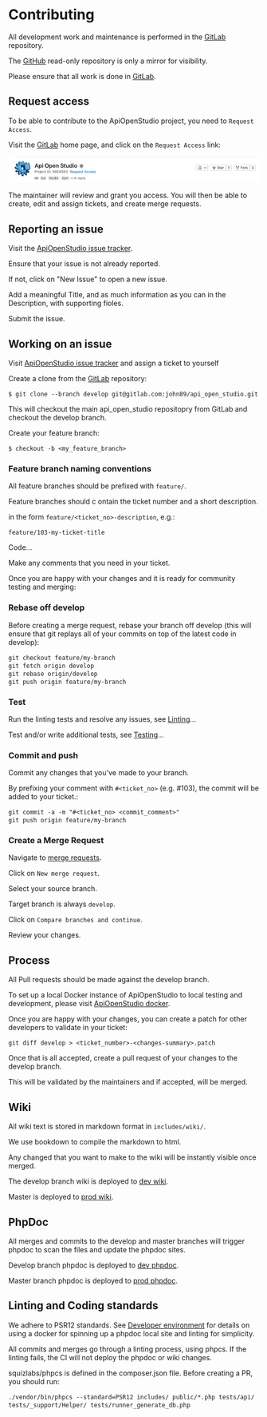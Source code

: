 Contributing
============

All development work and maintenance is performed in the [GitLab][gitlab]
repository.

The [GitHub][github] read-only repository is only a mirror for visibility.

Please ensure that all work is done in [GitLab][gitlab].

Request access
--------------

To be able to contribute to the ApiOpenStudio project, you need
to ```Request Access```.

Visit the [GitLab][gitlab] home page, and click on the ```Request Access```
link:

![Request Access screenshot][request_access_screenshot]

The maintainer will review and grant you access. You will then be able to
create, edit and assign tickets, and create merge requests.

Reporting an issue
------------------

Visit the [ApiOpenStudio issue tracker][issues].

Ensure that your issue is not already reported.

If not, click on "New Issue" to open a new issue.

Add a meaningful Title, and as much information as you can in the Description,
with supporting fioles.

Submit the issue.

Working on an issue
-------------------

Visit [ApiOpenStudio issue tracker][issues] and assign a ticket to yourself

Create a clone from the [GitLab][gitlab] repository:

    $ git clone --branch develop git@gitlab.com:john89/api_open_studio.git

This will checkout the main api_open_studio repositopry from GitLab and checkout
the develop branch.

Create your feature branch:

    $ checkout -b <my_feature_branch>

### Feature branch naming conventions

All feature branches should be prefixed with ```feature/```.

Feature branches should c ontain the ticket number and a short description.

in the form ```feature/<ticket_no>-description```, e.g.:

    feature/103-my-ticket-title

Code...

Make any comments that you need in your ticket.

Once you are happy with your changes and it is ready for community testing and
merging:

### Rebase off develop

Before creating a merge request, rebase your branch off develop (this will
ensure that git replays all of your commits on top of the latest code in
develop):

    git checkout feature/my-branch
    git fetch origin develop
    git rebase origin/develop
    git push origin feature/my-branch

### Test

Run the linting tests and resolve any issues,
see [Linting](/developers/linting.html)...

Test and/or write additional tests, see [Testing](/developers/testing.html)...

### Commit and push

Commit any changes that you've made to your branch.

By prefixing your comment with ```#<ticket_no>``` (e.g. #103), the commit will
be added to your ticket.:

    git commit -a -m "#<ticket_no> <commit_comment>"
    git push origin feature/my-branch

### Create a Merge Request

Navigate to [merge requests][merge_requests].

Click on ```New merge request```.

Select your source branch.

Target branch is always ```develop```.

Click on ```Compare branches and continue```.

Review your changes.

Process
-------

All Pull requests should be made against the develop branch.

To set up a local Docker instance of ApiOpenStudio to local testing and development, please visit [ApiOpenStudio docker][docker].

Once you are happy with your changes, you can create a patch for other
developers to validate in your ticket:

    git diff develop > <ticket_number>-<changes-summary>.patch

Once that is all accepted, create a pull request of your changes to the develop
branch.

This will be validated by the maintainers and if accepted, will be merged.

Wiki
----

All wiki text is stored in markdown format in ```includes/wiki/```.

We use bookdown to compile the markdown to html.

Any changed that you want to make to the wiki will be instantly visible once
merged.

The develop branch wiki is deployed to [dev wiki][dev_wiki].

Master is deployed to [prod wiki][prod_wiki].

PhpDoc
------

All merges and commits to the develop and master branches will trigger phpdoc to
scan the files and update the phpdoc sites.

Develop branch phpdoc is deployed to [dev phpdoc][dev_phpdoc].

Master branch phpdoc is deployed to [prod phpdoc][prod_phpdoc].

Linting and Coding standards
----------------------------

We adhere to PSR12 standards.
See [Developer environment](/installation/docker/developer-environment.html) for
details on using a docker for spinning up a phpdoc local site and linting for
simplicity.

All commits and merges go through a linting process, using phpcs. If the linting
fails, the CI will not deploy the phpdoc or wiki changes.

squizlabs/phpcs is defined in the composer.json file. Before creating a PR, you
should run:

    ./vendor/bin/phpcs --standard=PSR12 includes/ public/*.php tests/api/ tests/_support/Helper/ tests/runner_generate_db.php

[gitlab]: https://gitlab.com/john89/api_open_studio

[github]: https://github.com/naala89/apiopenstudio

[issues]: https://gitlab.com/john89/api_open_studio/-/issues

[merge_requests]: https://gitlab.com/john89/api_open_studio/-/merge_requests

[docker]: https://gitlab.com/john89/api_open_studio_docker

[psr_12]: https://www.php-fig.org/psr/psr-12/

[dev_wiki]: https://dev.wiki.apiopenstudio.com

[prod_wiki]: https://wiki.apiopenstudio.com

[dev_phpdoc]: https://dev.phpdoc.apiopenstudio.com

[prod_phpdoc]: https://phpdoc.apiopenstudio.com

[request_access_screenshot]: images/contributing-request-access.png
